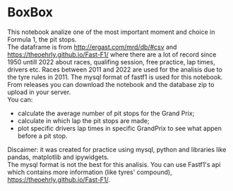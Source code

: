 # BoxBox
This notebook analize one of the most important moment and choice in Formula 1, the pit stops.  
The dataframe is from http://ergast.com/mrd/db/#csv and https://theoehrly.github.io/Fast-F1/ where there are a lot of record since 1950 untill 2022 about races, qualifing session, free practice, lap times, drivers etc. Races between 2011 and 2022 are used for the analisis due to the tyre rules in 2011.
The mysql format of fastf1 is used for this notebook.  
From releases you can download the notebook and the database zip to upload in your server.  
You can:
* calculate the average number of pit stops for the Grand Prix;
* calculate in which lap the pit stops are made;
* plot specific drivers lap times in specific GrandPrix to see what appen before a pit stop.  
  
Discaimer: it was created for practice using mysql, python and libraries like pandas, matplotlib and ipywidgets.  
The mysql format is not the best for this analisis. You can use Fastf1's api which contains more information (like tyres' compound), https://theoehrly.github.io/Fast-F1/. 
